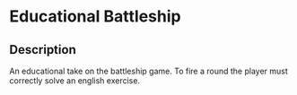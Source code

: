 # Educational Battleship

## Description
An educational take on the battleship game. To fire a round the player must correctly solve an english exercise.
 
